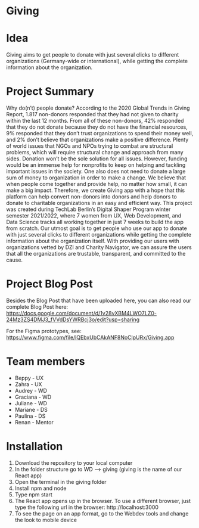 # Giving

# Idea
Giving aims to get people to donate with just several clicks to different organizations (Germany-wide or international), while getting the complete information about the organization.

# Project Summary
Why do(n’t) people donate?
According to the 2020 Global Trends in Giving Report, 1.817 non-donors responded that they had not given to charity within the last 12 months. From all of these non-donors, 42% responded that they do not donate because they do not have the financial resources, 9% responded that they don’t trust organizations to spend their money well, and 2% don’t believe that organizations make a positive difference.
Plenty of world issues that NGOs and NPOs trying to combat are structural problems, which will require structural change and approach from many sides. Donation won’t be the sole solution for all issues. However, funding would be an immense help for nonprofits to keep on helping and tackling important issues in the society. One also does not need to donate a large sum of money to organization in order to make a change. We believe that when people come together and provide help, no matter how small, it can make a big impact. Therefore, we create Giving app with a hope that this platform can help convert non-donors into donors and help donors to donate to charitable organizations in an easy and efficient way.
This project was created during TechLab Berlin’s Digital Shaper Program winter semester 2021/2022, where 7 women from UX, Web Development, and Data Science tracks all working together in just 7 weeks to build the app from scratch. Our utmost goal is to get people who use our app to donate with just several clicks to different organizations while getting the complete information about the organization itself. With providing our users with organizations vetted by DZI and Charity Navigator, we can assure the users that all the organizations are trustable, transparent, and committed to the cause.

# Project Blog Post
Besides the Blog Post that have been uploaded here, you can also read our complete Blog Post here:
https://docs.google.com/document/d/1v28vXBM4LWO7LZ0-24Mz3ZS4DMJ3_fVVdDsYWRBcj3o/edit?usp=sharing

For the Figma prototypes, see: https://www.figma.com/file/lQEbxUbCAkANF8NoClpURx/Giving.app

# Team members

- Beppy - UX
- Zahra - UX
- Audrey - WD
- Graciana - WD
- Juliane - WD
- Mariane - DS
- Paulina - DS
- Renan - Mentor

# Installation

1. Download the repository to your local computer
2. In the folder structure go to WD --> giving (giving is the name of our React app)
3. Open the terminal in the giving folder
4. Install npm and node
5. Type npm start
6. The React app opens up in the browser. To use a different browser, just type the following url in the browser: http://localhost:3000 
7. To see the page on an app format, go to the Webdev tools and change the look to mobile device

